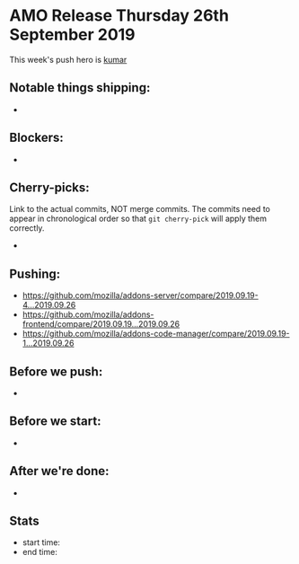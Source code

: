 # AMO Release Thursday 26th September 2019

This week's push hero is [kumar](https://github.com/kumar303)

## Notable things shipping:

* 

## Blockers:

*

## Cherry-picks:

Link to the actual commits, NOT merge commits. The commits need to appear
in chronological order so that `git cherry-pick` will apply them correctly.

* 

## Pushing:

* https://github.com/mozilla/addons-server/compare/2019.09.19-4...2019.09.26
* https://github.com/mozilla/addons-frontend/compare/2019.09.19...2019.09.26
* https://github.com/mozilla/addons-code-manager/compare/2019.09.19-1...2019.09.26


## Before we push:

* 

## Before we start:

*

## After we're done:

* 

## Stats

* start time:
* end time:
